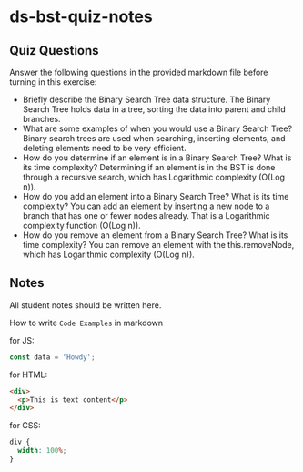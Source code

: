 # ds-bst-quiz-notes

## Quiz Questions

Answer the following questions in the provided markdown file before turning in this exercise:

- Briefly describe the Binary Search Tree data structure.
  The Binary Search Tree holds data in a tree, sorting the data into parent and child branches.
- What are some examples of when you would use a Binary Search Tree?
  Binary search trees are used when searching, inserting elements, and deleting elements need to be very efficient.
- How do you determine if an element is in a Binary Search Tree? What is its time complexity?
  Determining if an element is in the BST is done through a recursive search, which has Logarithmic complexity (O(Log n)).
- How do you add an element into a Binary Search Tree? What is its time complexity?
  You can add an element by inserting a new node to a branch that has one or fewer nodes already. That is a Logarithmic complexity function (O(Log n)).
- How do you remove an element from a Binary Search Tree? What is its time complexity?
  You can remove an element with the this.removeNode, which has Logarithmic complexity (O(Log n)).

## Notes

All student notes should be written here.

How to write `Code Examples` in markdown

for JS:

```javascript
const data = 'Howdy';
```

for HTML:

```html
<div>
  <p>This is text content</p>
</div>
```

for CSS:

```css
div {
  width: 100%;
}
```
